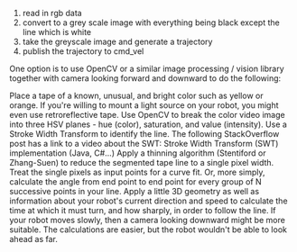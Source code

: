1) read in rgb data
2) convert to a grey scale image with everything being black except the line which is white
3) take the greyscale image and generate a trajectory 
4) publish the trajectory to cmd_vel

One option is to use OpenCV or a similar image processing / vision library together with camera looking forward and downward to do the following:

Place a tape of a known, unusual, and bright color such as yellow or orange. If you're willing to mount a light source on your robot, you might even use retroreflective tape.
Use OpenCV to break the color video image into three HSV planes - hue (color), saturation, and value (intensity).
Use a Stroke Width Transform to identify the line. The following StackOverflow post has a link to a video about the SWT: Stroke Width Transform (SWT) implementation (Java, C#...)
Apply a thinning algorithm (Stentiford or Zhang-Suen) to reduce the segmented tape line to a single pixel width.
Treat the single pixels as input points for a curve fit. Or, more simply, calculate the angle from end point to end point for every group of N successive points in your line.
Apply a little 3D geometry as well as information about your robot's current direction and speed to calculate the time at which it must turn, and how sharply, in order to follow the line.
If your robot moves slowly, then a camera looking downward might be more suitable. The calculations are easier, but the robot wouldn't be able to look ahead as far.
